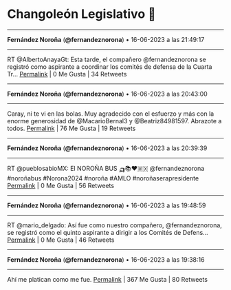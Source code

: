 # Changoleón Legislativo 🙈
*****
**Fernández Noroña** (**@fernandeznorona**) • 16-06-2023 a las 21:49:17
*****
RT @AlbertoAnayaGt: Esta tarde, el compañero @fernandeznorona se registró como aspirante a coordinar los comités de defensa de la Cuarta Tr…
[Permalink](https://twitter.com/fernandeznorona/status/1669945288860004352) | 0 Me Gusta | 34 Retweets
*****
**Fernández Noroña** (**@fernandeznorona**) • 16-06-2023 a las 20:43:00
*****
Caray, ni te vi en las bolas. Muy agradecido con el esfuerzo y más con la enorme generosidad de @MacarioBernal3 y @Beatriz84981597. Abrazote a todos.
[Permalink](https://twitter.com/fernandeznorona/status/1669928606993350657) | 76 Me Gusta | 19 Retweets
*****
**Fernández Noroña** (**@fernandeznorona**) • 16-06-2023 a las 20:39:39
*****
RT @pueblosabioMX: El NOROÑA BUS 🛺📚❤️🇲🇽
 @fernandeznorona #noroñabus #Norona2024 #noroña #AMLO #noroñaserapresidente
[Permalink](https://twitter.com/fernandeznorona/status/1669927763380424704) | 0 Me Gusta | 56 Retweets
*****
**Fernández Noroña** (**@fernandeznorona**) • 16-06-2023 a las 19:48:59
*****
RT @mario_delgado: Así fue como nuestro compañero, @fernandeznorona, se registró como el quinto aspirante a dirigir a los Comités de Defens…
[Permalink](https://twitter.com/fernandeznorona/status/1669915015443365899) | 0 Me Gusta | 46 Retweets
*****
**Fernández Noroña** (**@fernandeznorona**) • 16-06-2023 a las 19:38:16
*****
Ahí me platican como me fue.
[Permalink](https://twitter.com/fernandeznorona/status/1669912318979842055) | 367 Me Gusta | 80 Retweets